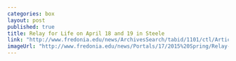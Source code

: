 ```yaml
---
categories: box
layout: post
published: true
title: Relay for Life on April 18 and 19 in Steele
link: "http://www.fredonia.edu/news/ArchivesSearch/tabid/1101/ctl/ArticleView/mid/1878/articleId/5311/Relay_for_Life_on_April_18_and_19_in_Steele.aspx"
imageUrl: "http://www.fredonia.edu/news/Portals/17/2015%20Spring/Relay-for-Life-for-web.jpg"
---
```



